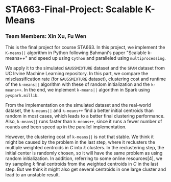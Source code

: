 # STA663-Final-Project: Scalable K-Means

### Team Members: Xin Xu, Fu Wen

This is the final project for course STA663. In this project, we implement the `K-means||` algorithm in Python following Bahmani's paper "Scalable k-means++" and speed up using `Cython` and paralleled using `multiprocessing`. 

We apply it to the simulated `GAUSSMIXTURE` dataset and the `SPAM` dataset from UC Irvine Machine Learning repository. In this part, we compare the misclassification rate (for `GAUSSMIXTURE` dataset), clustering cost and runtime of the `k-means||` algorithm with these of random initialization and the `k-means++`. In the end, we inplement `k-means||` algorithm in Spark using `pyspark.millib`. 

From the implementation on the simulated dataset and the real-world dataset, the `k-means||` and `k-means++` find a better initial centroids than random in most cases, which leads to a better final clustering performance. Also, `k-means||` runs faster than `k-means++`, since it runs a fewer number of rounds and been speed up in the parallel implementation.

However, the clustering cost of `k-means||` is not that stable. We think it might be caused by the problem in the last step, where it reclusters the multiple weighted centroids in $C$ into $k$ clusters. In the reclustering step, the initial center is randomly chosen, so it will have the same problem as using random initialization. In addition, referring to some online resources[4], we try sampling $k$ final centroids from the weighted centroids in $C$ in the last step. But we think it might also get several centroids in one large cluster and lead to an unstable result.
